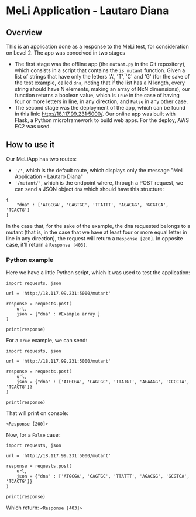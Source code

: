 # MeLi Application - Lautaro Diana

## Overview
This is an application done as a response to the MeLi test, for consideration on Level 2. The app was conceived in two stages

- The first stage was the offline app (the `mutant.py` in the Git repository), which consists in a script that contains the `is_mutant` function. Given a list of strings that have only the letters 'A', 'T', 'C' and 'G' (for the sake of the test example, called `dna`, noting that if the list has a N length, every string should have N elements, making an array of NxN dimensions), our function returns a boolean value, which is `True` in the case of having four or more letters in line, in any direction, and `False` in any other case.
- The second stage was the deployment of the app, which can be found in this link: http://18.117.99.231:5000/. Our online app was built with Flask, a Python microframework to build web apps. For the deploy, AWS EC2 was used.

## How to use it

Our MeLiApp has two routes:

- `'/'`, which is the default route, which displays only the message "Meli Application - Lautaro Diana"
- `'/mutant/'`, which is the endpoint where, through a POST request, we can send a JSON object `dna` which should have this structure:
```
{
    "dna" : ['ATGCGA', 'CAGTGC', 'TTATTT', 'AGACGG', 'GCGTCA', 'TCACTG']
}
```
In the case that, for the sake of the example, the dna requested belongs to a mutant (that is, in the case that we have at least four or more equal letter in line in any direction), the request will return a `Response [200]`. In opposite case, it'll return a `Response [403]`.

### Python example

Here we have a little Python script, which it was used to test the application:
```
import requests, json

url = 'http://18.117.99.231:5000/mutant'

response = requests.post(
    url, 
    json = {"dna" : #Example array }
)

print(response)
```

For a `True` example, we can send:
```
import requests, json

url = 'http://18.117.99.231:5000/mutant'

response = requests.post(
    url, 
    json = {"dna" : ['ATGCGA', 'CAGTGC', 'TTATGT', 'AGAAGG', 'CCCCTA', 'TCACTG']}
)

print(response)
```
That will print on console:
```
<Response [200]>
```
Now, for a `False` case:
```
import requests, json

url = 'http://18.117.99.231:5000/mutant'

response = requests.post(
    url, 
    json = {"dna" : ['ATGCGA', 'CAGTGC', 'TTATTT', 'AGACGG', 'GCGTCA', 'TCACTG']}
)

print(response)
```
Which return:
```<Response [403]>```
